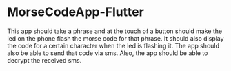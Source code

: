 # MorseCodeApp-Flutter
This app should take a phrase and at the touch of a button should make the led on the phone flash the morse code for that phrase. It should also display the code for a certain character when the led is flashing it. The app should also be able to send that code via sms. Also, the app should be able to decrypt the received sms.
